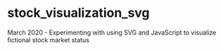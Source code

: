 # stock_visualization_svg
March 2020 - Experimenting with using SVG and JavaScript to visualize fictional stock market status
